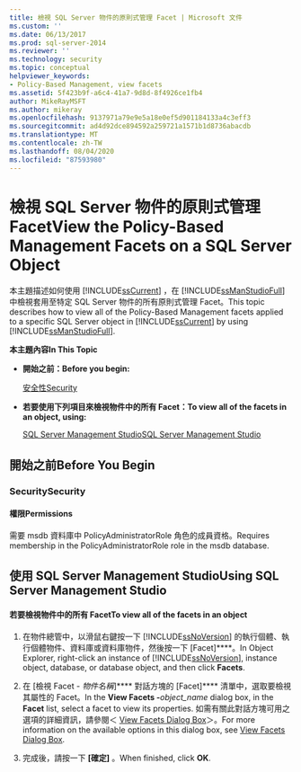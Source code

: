 ```yaml
---
title: 檢視 SQL Server 物件的原則式管理 Facet | Microsoft 文件
ms.custom: ''
ms.date: 06/13/2017
ms.prod: sql-server-2014
ms.reviewer: ''
ms.technology: security
ms.topic: conceptual
helpviewer_keywords:
- Policy-Based Management, view facets
ms.assetid: 5f423b9f-a6c4-41a7-9d8d-8f4926ce1fb4
author: MikeRayMSFT
ms.author: mikeray
ms.openlocfilehash: 9137971a79e9e5a18e0ef5d901184133a4c3eff3
ms.sourcegitcommit: ad4d92dce894592a259721a1571b1d8736abacdb
ms.translationtype: MT
ms.contentlocale: zh-TW
ms.lasthandoff: 08/04/2020
ms.locfileid: "87593980"
---
```

# <a name="view-the-policy-based-management-facets-on-a-sql-server-object"></a><span data-ttu-id="9f9a4-102">檢視 SQL Server 物件的原則式管理 Facet</span><span class="sxs-lookup"><span data-stu-id="9f9a4-102">View the Policy-Based Management Facets on a SQL Server Object</span></span>
  <span data-ttu-id="9f9a4-103">本主題描述如何使用 [!INCLUDE[ssCurrent](../../includes/sscurrent-md.md)] ，在 [!INCLUDE[ssManStudioFull](../../includes/ssmanstudiofull-md.md)]中檢視套用至特定 SQL Server 物件的所有原則式管理 Facet。</span><span class="sxs-lookup"><span data-stu-id="9f9a4-103">This topic describes how to view all of the Policy-Based Management facets applied to a specific SQL Server object in [!INCLUDE[ssCurrent](../../includes/sscurrent-md.md)] by using [!INCLUDE[ssManStudioFull](../../includes/ssmanstudiofull-md.md)].</span></span>  
  
 <span data-ttu-id="9f9a4-104">**本主題內容**</span><span class="sxs-lookup"><span data-stu-id="9f9a4-104">**In This Topic**</span></span>  
  
-   <span data-ttu-id="9f9a4-105">**開始之前：**</span><span class="sxs-lookup"><span data-stu-id="9f9a4-105">**Before you begin:**</span></span>  
  
     [<span data-ttu-id="9f9a4-106">安全性</span><span class="sxs-lookup"><span data-stu-id="9f9a4-106">Security</span></span>](#Security)  
  
-   <span data-ttu-id="9f9a4-107">**若要使用下列項目來檢視物件中的所有 Facet：**</span><span class="sxs-lookup"><span data-stu-id="9f9a4-107">**To view all of the facets in an object, using:**</span></span>  
  
     [<span data-ttu-id="9f9a4-108">SQL Server Management Studio</span><span class="sxs-lookup"><span data-stu-id="9f9a4-108">SQL Server Management Studio</span></span>](#SSMSProcedure)  
  
##  <a name="before-you-begin"></a><a name="BeforeYouBegin"></a> <span data-ttu-id="9f9a4-109">開始之前</span><span class="sxs-lookup"><span data-stu-id="9f9a4-109">Before You Begin</span></span>  
  
###  <a name="security"></a><a name="Security"></a> <span data-ttu-id="9f9a4-110">Security</span><span class="sxs-lookup"><span data-stu-id="9f9a4-110">Security</span></span>  
  
####  <a name="permissions"></a><a name="Permissions"></a> <span data-ttu-id="9f9a4-111">權限</span><span class="sxs-lookup"><span data-stu-id="9f9a4-111">Permissions</span></span>  
 <span data-ttu-id="9f9a4-112">需要 msdb 資料庫中 PolicyAdministratorRole 角色的成員資格。</span><span class="sxs-lookup"><span data-stu-id="9f9a4-112">Requires membership in the PolicyAdministratorRole role in the msdb database.</span></span>  
  
##  <a name="using-sql-server-management-studio"></a><a name="SSMSProcedure"></a> <span data-ttu-id="9f9a4-113">使用 SQL Server Management Studio</span><span class="sxs-lookup"><span data-stu-id="9f9a4-113">Using SQL Server Management Studio</span></span>  
  
#### <a name="to-view-all-of-the-facets-in-an-object"></a><span data-ttu-id="9f9a4-114">若要檢視物件中的所有 Facet</span><span class="sxs-lookup"><span data-stu-id="9f9a4-114">To view all of the facets in an object</span></span>  
  
1.  <span data-ttu-id="9f9a4-115">在物件總管中，以滑鼠右鍵按一下 [!INCLUDE[ssNoVersion](../../includes/ssnoversion-md.md)] 的執行個體、執行個體物件、資料庫或資料庫物件，然後按一下 [Facet]\*\*\*\*。</span><span class="sxs-lookup"><span data-stu-id="9f9a4-115">In Object Explorer, right-click an instance of [!INCLUDE[ssNoVersion](../../includes/ssnoversion-md.md)], instance object, database, or database object, and then click **Facets**.</span></span>  
  
2.  <span data-ttu-id="9f9a4-116">在 [檢視 Facet - _物件名稱_]\*\*\*\* 對話方塊的 [Facet]\*\*\*\* 清單中，選取要檢視其屬性的 Facet。</span><span class="sxs-lookup"><span data-stu-id="9f9a4-116">In the **View Facets -**_object_name_ dialog box, in the **Facet** list, select a facet to view its properties.</span></span> <span data-ttu-id="9f9a4-117">如需有關此對話方塊可用之選項的詳細資訊，請參閱＜ [View Facets Dialog Box](view-facets-dialog-box.md)＞。</span><span class="sxs-lookup"><span data-stu-id="9f9a4-117">For more information on the available options in this dialog box, see [View Facets Dialog Box](view-facets-dialog-box.md).</span></span>  
  
3.  <span data-ttu-id="9f9a4-118">完成後，請按一下 **[確定]** 。</span><span class="sxs-lookup"><span data-stu-id="9f9a4-118">When finished, click **OK**.</span></span>  
  
  
